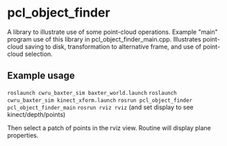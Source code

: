 # pcl_object_finder
 A library to illustrate use of some point-cloud operations.
Example "main" program use of this library in pcl_object_finder_main.cpp.
Illustrates point-cloud saving to disk, transformation to alternative frame, and use of point-cloud selection.

## Example usage
`roslaunch cwru_baxter_sim baxter_world.launch`
`roslaunch cwru_baxter_sim kinect_xform.launch`
`rosrun pcl_object_finder pcl_object_finder_main`
`rosrun rviz rviz` (and set display to see kinect/depth/points)

Then select a patch of points in the rviz view.  Routine will display plane properties.